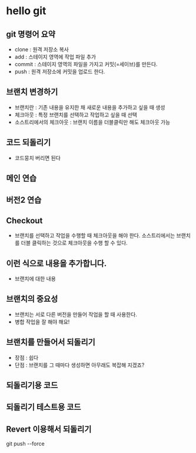 # hello git

## git 명령어 요약

- clone : 원격 저장소 복사
- add : 스테이지 영역에 작업 파일 추가
- commit : 스테이지 영역의 파일을 가지고 커밋(=세이브)를 만든다.
- push : 원격 저장소에 커밋을 업로드 한다.

## 브랜치 변경하기

- 브랜치란 : 기존 내용을 유지한 채 새로운 내용을 추가하고 싶을 때 생성
- 체크아웃 : 특정 브랜치를 선택하고 작업하고 싶을 때 선택
- 소스트리에서의 체크아웃 : 브랜치 이름을 더블클릭만 해도 체크아웃 가능

## 코드 되돌리기
 - 코드뭉치 버리면 된다


## 메인 연습

## 버전2 연습

## Checkout
- 브랜치를 선택하고 작업을 수행할 때 체크아웃을 해야 한다. 소스트리에서는 브랜치를 더블 클릭하는 것으로 체크아웃을 수행 할 수 있다.

## 이런 식으로 내용을 추가합니다.
- 브랜치에 대한 내용

## 브랜치의 중요성
- 브랜치는 서로 다른 버전을 만들어 작업을 할 때 사용한다.
- 병합 작업을 잘 해야 해요!

## 브랜치를 만들어서 되돌리기
- 장점 : 쉽다
- 단점 : 브랜치를 그 때마다 생성하면 아무래도 복잡해 지겠죠?

## 되돌리기용 코드
## 되돌리기 테스트용 코드

## Revert  이용해서 되돌리기
git push --force